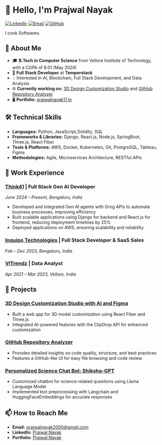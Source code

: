 # 👋 Hello, I'm Prajwal Nayak

[![LinkedIn](https://img.shields.io/badge/-PrajwalNayak-blue?style=flat-square&logo=Linkedin&logoColor=white&link=https://www.linkedin.com/in/prajwalnayak/)](https://www.linkedin.com/in/prajwalnayak/)
[![Email](https://img.shields.io/badge/-prajwalnayak2000@gmail.com-c14438?style=flat-square&logo=Gmail&logoColor=white&link=mailto:prajwalnayak2000@gmail.com)](mailto:prajwalnayak2000@gmail.com)
[![GitHub](https://img.shields.io/github/followers/PrajwalNayak?label=follow&style=social)](https://github.com/PrajwalNayak)


I cook Softwares.

## 🚀 About Me

- 🎓 **B.Tech in Computer Science** from Vellore Institute of Technology, with a CGPA of 8.01 (May 2024)
- 💼 **Full Stack Developer** at **Temperstack**
- 💡 Interested in AI, Blockchain, Full Stack Development, and Data Analysis
- 🌐 **Currently working on:** [3D Design Customization Studio](https://github.com/PrajwalNayak/3d-design-customization) and [GitHub Repository Analyzer](https://github.com/PrajwalNayak/github-repository-analyzer)
-  🖥️ **Portfolio:** [prajwalnayak17.in](https://prajwalnayak17.in/)

## 🛠️ Technical Skills

- **Languages:** Python, JavaScript,Solidity, SQL
- **Frameworks & Libraries:** Django, React.js, Node.js, SpringBoot, Three.js, React Fiber
- **Tools & Platforms:** AWS, Docker, Kubernetes, Git, PostgreSQL, Tableau, Figma
- **Methodologies:** Agile, Microservices Architecture, RESTful APIs

## 💼 Work Experience

### [Think41](https://www.think41.com/) | Full Stack Gen AI Developer
*June 2024 – Present, Bengaluru, India*
- Developed and integrated Gen AI agents with Grog APIs to automate business processes, improving efficiency
- Built scalable applications using Django for backend and React.js for frontend, reducing deployment timelines by 25%
- Deployed applications on AWS, ensuring scalability and reliability

### [Inquipo Technologies](https://www.inquipo.com/) | Full Stack Developer & SaaS Sales
*Feb – Dec 2023, Bengaluru, India*


### [VITrendz](https://www.vitrendz.com/) | Data Analyst
*Apr 2021 – Mar 2023, Vellore, India*

## 🌟 Projects

### [3D Design Customization Studio with AI and Figma](https://github.com/PrajwalNayak/3d-design-customization)
- Built a web app for 3D model customization using React Fiber and Three.js
- Integrated AI-powered features with the ClipDrop API for enhanced customization

### [GitHub Repository Analyzer](https://github.com/PrajwalNayak/github-repository-analyzer)
- Provides detailed insights on code quality, structure, and best practices
- Features a GitHub-like UI for easy file browsing and code review

### [Personalized Science Chat Bot: Shiksha-GPT](https://github.com/PrajwalNayak/shiksha-gpt)
- Customized chatbot for science-related questions using Llama Language Model
- Implemented text preprocessing with Langchain and HuggingFaceEmbeddings for accurate responses

## 📫 How to Reach Me

- **Email:** [prajwalnayak2000@gmail.com](mailto:prajwalnayak2000@gmail.com)
- **LinkedIn:** [Prajwal Nayak](https://www.linkedin.com/in/prajwalnayak/)
- **Portfolio:** [Prajwal Nayak](https://prajwalnayak17.in/)

